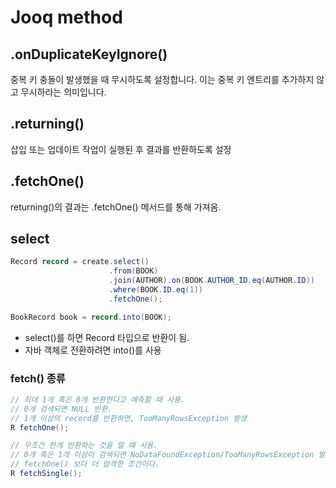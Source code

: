 # Jooq method

## .onDuplicateKeyIgnore()
중복 키 충돌이 발생했을 때 무시하도록 설정합니다. 이는 중복 키 엔트리를 추가하지 않고 무시하라는 의미입니다.

## .returning()
삽입 또는 업데이트 작업이 실행된 후 결과를 반환하도록 설정

## .fetchOne()
returning()의 결과는 .fetchOne() 메서드를 통해 가져옴.

## select 
```java
Record record = create.select()
                      .from(BOOK)
                      .join(AUTHOR).on(BOOK.AUTHOR_ID.eq(AUTHOR.ID))
                      .where(BOOK.ID.eq(1))
                      .fetchOne();

BookRecord book = record.into(BOOK);
```
- select()를 하면 Record 타입으로 반환이 됨.
- 자바 객체로 전환하려면 into()를 사용

### fetch() 종류 
```java
// 최대 1개 혹은 0개 반환한다고 예측할 때 사용. 
// 0개 검색되면 NULL 반환.
// 1개 이상의 record를 반환하면, TooManyRowsException 발생
R fetchOne();

// 무조건 한개 반환하는 것을 알 때 사용. 
// 0개 혹은 1개 이상이 검색되면 NoDataFoundException/TooManyRowsException 발생
// fetchOne() 보다 더 엄격한 조건이다.
R fetchSingle();
```

